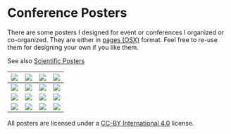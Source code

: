 <!-- 
Create thumbnails with: mogrify -format png -thumbnail x1024 -background white -alpha remove -path thumbnails -bordercolor black -border 3 *.png
-->

# Conference Posters

There are some posters I designed for event or conferences I organized
or co-organized. They are either in [pages
(OSX)](https://www.apple.com/pages/) format.  Feel free
to re-use them for designing your own if you like them.

See also [Scientific Posters](https://github.com/rougier/scientific-posters)

| [![][1.png]][1.pdf] | [![][2.png]][2.pdf] | [![][3.png]][3.pdf] | [![][4.png]][4.pdf] |
| ------------------- | ------------------- | ------------------- | ------------------- |
| [![][5.png]][5.pdf] | [![][6.png]][6.pdf] | [![][7.png]][7.pdf] | [![][8.png]][8.pdf] |
| [![][9.png]][9.pdf] | [![][10.png]][10.pdf] | [![][11.png]][11.pdf] | [![][12.png]][12.pdf] |
| [![][13.png]][13.pdf] | [![][14.png]][14.pdf] | [![][15.png]][15.pdf] | [![][16.png]][16.pdf] |

All posters are licensed under a [CC-BY International 4.0](https://creativecommons.org/licenses/by/4.0/) license.

[1.png]: ./thumbnails/2015-Psyphine.png
[1.pdf]: ./pdf/2015-Psyphine.pdf
[1.pgs]: ./png/2015-Psyphine.pages

[2.png]: ./thumbnails/2015-Scipy.png
[2.pdf]: ./pdf/2015-Scipy.pdf
[2.pgs]: ./2015-Scipy.pages

[3.png]: ./thumbnails/2016-Psyphine.png
[3.pdf]: ./pdf/2016-Psyphine.pdf
[3.pgs]: ./2016-Psyphine.pages

[4.png]: ./thumbnails/2017-Psyphine.png
[4.pdf]: ./pdf/2017-Psyphine.pdf
[4.pgs]: ./2017-Psyphine.pages

[5.png]: ./thumbnails/2017-SBDM.png
[5.pdf]: ./pdf/2017-SBDM.pdf
[5.pgs]: ./2017-SBDM.pages

[6.png]: ./thumbnails/2018-CompNeuro.png
[6.pdf]: ./pdf/2018-CompNeuro.pdf
[6.pgs]: ./2018-CompNeuro.pages

[7.png]: ./thumbnails/2019-URFIST.png
[7.pdf]: ./pdf/2019-URFIST.pdf
[7.pgs]: ./2019-URFIST.pages

[8.png]: ./thumbnails/2020-Barba.png
[8.pdf]: ./pdf/2020-Barba.pdf
[8.pgs]: ./2020-Barba.pages

[9.png]: ./thumbnails/2020-TYRC.png
[9.pdf]: ./pdf/2020-TYRC.pdf
[9.pgs]: ./2020-TYRC.pages

[10.png]: ./thumbnails/2021-DoDo.png
[10.pdf]: ./pdf/2021-DoDo.pdf
[10.pgs]: ./2021-DoDo.pages

[11.png]: ./thumbnails/2022-Hypermondes.png
[11.pdf]: ./pdf/2022-Hypermondes.pdf
[11.pgs]: ./2022-Hypermondes.pages

[12.png]: ./thumbnails/2022-IES.png
[12.pdf]: ./pdf/2022-IES.pdf
[12.pgs]: ./2022-IES.pages

[13.png]: ./thumbnails/2022-Psyphine.png
[13.pdf]: ./pdf/2022-Psyphine.pdf
[13.pgs]: ./2022-Psyphine.pages

[14.png]: ./thumbnails/2023-Apertures.png
[14.pdf]: ./pdf/2023-Apertures.pdf
[14.pgs]: ./2023-Apertures.pages

[15.png]: ./thumbnails/2023-DoDo.png
[15.pdf]: ./pdf/2023-DoDo.pdf
[15.pgs]: ./2023-DoDo.pages

[16.png]: ./thumbnails/2023-FRRN.png
[16.pdf]: ./pdf/2023-FRRN.pdf
[16.pgs]: ./2023-FRRN.pages

